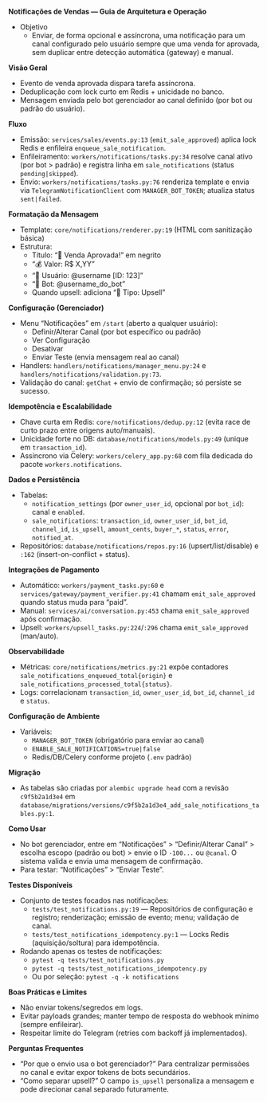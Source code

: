 **Notificações de Vendas — Guia de Arquitetura e Operação**

- Objetivo
  - Enviar, de forma opcional e assíncrona, uma notificação para um canal configurado pelo usuário sempre que uma venda for aprovada, sem duplicar entre detecção automática (gateway) e manual.

**Visão Geral**
- Evento de venda aprovada dispara tarefa assíncrona.
- Deduplicação com lock curto em Redis + unicidade no banco.
- Mensagem enviada pelo bot gerenciador ao canal definido (por bot ou padrão do usuário).

**Fluxo**
- Emissão: `services/sales/events.py:13` (`emit_sale_approved`) aplica lock Redis e enfileira `enqueue_sale_notification`.
- Enfileiramento: `workers/notifications/tasks.py:34` resolve canal ativo (por bot > padrão) e registra linha em `sale_notifications` (status `pending|skipped`).
- Envio: `workers/notifications/tasks.py:76` renderiza template e envia via `TelegramNotificationClient` com `MANAGER_BOT_TOKEN`; atualiza status `sent|failed`.

**Formatação da Mensagem**
- Template: `core/notifications/renderer.py:19` (HTML com sanitização básica)
- Estrutura:
  - Título: “🎉 Venda Aprovada!” em negrito
  - “💰 Valor: R$ X,YY”
  - “👤 Usuário: @username [ID: 123]”
  - “🤖 Bot: @username_do_bot”
  - Quando upsell: adiciona “🛒 Tipo: Upsell”

**Configuração (Gerenciador)**
- Menu “Notificações” em `/start` (aberto a qualquer usuário):
  - Definir/Alterar Canal (por bot específico ou padrão)
  - Ver Configuração
  - Desativar
  - Enviar Teste (envia mensagem real ao canal)
- Handlers: `handlers/notifications/manager_menu.py:24` e `handlers/notifications/validation.py:73`.
- Validação do canal: `getChat` + envio de confirmação; só persiste se sucesso.

**Idempotência e Escalabilidade**
- Chave curta em Redis: `core/notifications/dedup.py:12` (evita race de curto prazo entre origens auto/manuais).
- Unicidade forte no DB: `database/notifications/models.py:49` (unique em `transaction_id`).
- Assíncrono via Celery: `workers/celery_app.py:68` com fila dedicada do pacote `workers.notifications`.

**Dados e Persistência**
- Tabelas:
  - `notification_settings` (por `owner_user_id`, opcional por `bot_id`): canal e `enabled`.
  - `sale_notifications`: `transaction_id`, `owner_user_id`, `bot_id`, `channel_id`, `is_upsell`, `amount_cents`, `buyer_*`, `status`, `error`, `notified_at`.
- Repositórios: `database/notifications/repos.py:16` (upsert/list/disable) e `:162` (insert-on-conflict + status).

**Integrações de Pagamento**
- Automático: `workers/payment_tasks.py:60` e `services/gateway/payment_verifier.py:41` chamam `emit_sale_approved` quando status muda para “paid”.
- Manual: `services/ai/conversation.py:453` chama `emit_sale_approved` após confirmação.
- Upsell: `workers/upsell_tasks.py:224`/`:296` chama `emit_sale_approved` (man/auto).

**Observabilidade**
- Métricas: `core/notifications/metrics.py:21` expõe contadores `sale_notifications_enqueued_total{origin}` e `sale_notifications_processed_total{status}`.
- Logs: correlacionam `transaction_id`, `owner_user_id`, `bot_id`, `channel_id` e `status`.

**Configuração de Ambiente**
- Variáveis:
  - `MANAGER_BOT_TOKEN` (obrigatório para enviar ao canal)
  - `ENABLE_SALE_NOTIFICATIONS=true|false`
  - Redis/DB/Celery conforme projeto (`.env` padrão)

**Migração**
- As tabelas são criadas por `alembic upgrade head` com a revisão `c9f5b2a1d3e4` em `database/migrations/versions/c9f5b2a1d3e4_add_sale_notifications_tables.py:1`.

**Como Usar**
- No bot gerenciador, entre em “Notificações” > “Definir/Alterar Canal” > escolha escopo (padrão ou bot) > envie o ID `-100...` ou `@canal`. O sistema valida e envia uma mensagem de confirmação.
- Para testar: “Notificações” > “Enviar Teste”.

**Testes Disponíveis**
- Conjunto de testes focados nas notificações:
  - `tests/test_notifications.py:19` — Repositórios de configuração e registro; renderização; emissão de evento; menu; validação de canal.
  - `tests/test_notifications_idempotency.py:1` — Locks Redis (aquisição/soltura) para idempotência.
- Rodando apenas os testes de notificações:
  - `pytest -q tests/test_notifications.py`
  - `pytest -q tests/test_notifications_idempotency.py`
  - Ou por seleção: `pytest -q -k notifications`

**Boas Práticas e Limites**
- Não enviar tokens/segredos em logs.
- Evitar payloads grandes; manter tempo de resposta do webhook mínimo (sempre enfileirar).
- Respeitar limite do Telegram (retries com backoff já implementados).

**Perguntas Frequentes**
- “Por que o envio usa o bot gerenciador?” Para centralizar permissões no canal e evitar expor tokens de bots secundários.
- “Como separar upsell?” O campo `is_upsell` personaliza a mensagem e pode direcionar canal separado futuramente.

